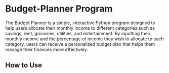 # Budget-Planner Program
The Budget Planner is a simple, interactive Python program designed to help users allocate their monthly income to different categories such as savings, rent, groceries, utilities, and entertainment. By inputting their monthly income and the percentage of income they wish to allocate to each category, users can receive a personalized budget plan that helps them manage their finances more effectively.
## How to Use
